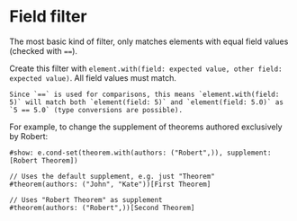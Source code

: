 # Field filter

The most basic kind of filter, only matches elements with equal field values (checked with `==`).

Create this filter with `element.with(field: expected value, other field: expected value)`. All field values must match.

```admonish note
Since `==` is used for comparisons, this means `element.with(field: 5)` will match both `element(field: 5)` and `element(field: 5.0)` as `5 == 5.0` (type conversions are possible).
```

For example, to change the supplement of theorems authored exclusively by Robert:

```typ
#show: e.cond-set(theorem.with(authors: ("Robert",)), supplement: [Robert Theorem])

// Uses the default supplement, e.g. just "Theorem"
#theorem(authors: ("John", "Kate"))[First Theorem]

// Uses "Robert Theorem" as supplement
#theorem(authors: ("Robert",))[Second Theorem]
```
